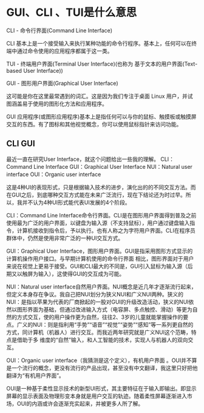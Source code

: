 # GUI、CLI 、TUI是什么意思
CLI - 命令行界面(Command Line Interface)

CLI 基本上是一个接受输入来执行某种功能的命令行程序。基本上，任何可以在终端中通过命令使用的应用程序都属于这一类。

TUI - 终端用户界面(Terminal User Interface)(也称为 基于文本的用户界面(Text-based User Interface))

GUI - 图形用户界面(Graphical User Interface)

这可能是你在这里最常遇到的词汇。这是因为我们专注于桌面 Linux 用户，并试图涵盖易于使用的图形化方法和应用程序。

GUI 应用程序(或图形应用程序)基本上是指任何可以与你的鼠标、触摸板或触摸屏交互的东西。有了图标和其他视觉概念，你可以使用鼠标指针来访问功能。


## CLI GUI
最近一直在研究User Interface，就这个问题给出一些我的理解。
CLI：Command Line Interface
GUI：Graphical User Interface
NUI：Natural user interface
OUI：Organic user interface

这是4种UI的表现形式，只是根据输入技术的进步，演化出的的不同交互方法。而在GUI之后，到底哪种交互方式能在未来广泛流行，现在下结论还为时过早。所以，我并不认为4种UI形式能代表UI发展的4个阶段。

CLI：Command Line Interface命令行界面。CLI是在图形用户界面得到普及之前使用最为广泛的用户界面，以键盘为输入源（不支持鼠标），用户通过键盘输入指令，计算机接收到指令后，予以执行。也有人称之为字符用户界面。CLI在程序员群体中，仍然是使用非常广泛的一种UI交互方式。

GUI：Graphical User Interface，图形用户界面。GUI是指采用图形方式显示的计算机操作用户接口。与早期计算机使用的命令行界面 相比，图形界面对于用户来说在视觉上更易于接受。GUI和CLI最大的不同是，GUI引入鼠标为输入源（后期又以触屏为输入），这使得GUI的交互成为可能。

NUI：Natural user interface自然用户界面。NUI概念是近几年才逐渐流行起来，但定义本身存在争议。我自己把NUI划分为狭义NUI和广义NUI两种。狭义的NUI：是指以苹果为代表的厂商掀起的一股对GUI的升级改造活动，狭义的NUI依然以图形界面为基础，但通过改进输入方式（电容屏、多点触控、滑动）等更为自然的方式交互，使的用户操作更为自然，往往2、3岁的儿童就能掌握操作的要点。广义的NUI：则是指利用“手势”“语音”“视觉”“姿势”“感知”等一系列更自然的方式，同计算机（机器人）进行交互。而我近两年研究就是广义NUI这个范畴，特点是借助于多
维度的“自然”输入，和人工智能的技术，实现人与机器人的双向交互。

OUI：Organic user interface（我猜测是这个定义），有机用户界面 。OUI并不算是一个流行的概念，更没有流行的产品出现，甚至没有中文翻译，我这里只好把他翻译为“有机用户界面”。

OUI是一种基于柔性显示技术的新型UI形式，其主要特征在于输入即输出。即显示屏幕的显示表面及物理形变本身就是用户交互的轨迹。随着柔性屏幕逐渐进入市场，OUI的内涵或许会逐渐充实起来，并被更多人所了解。
